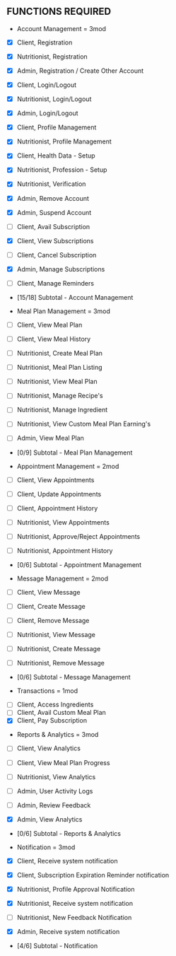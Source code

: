 ## FUNCTIONS REQUIRED

- Account Management = 3mod

- [x] Client, Registration
- [x] Nutritionist, Registration
- [x] Admin, Registration / Create Other Account

- [x] Client, Login/Logout
- [x] Nutritionist, Login/Logout
- [x] Admin, Login/Logout

- [x] Client, Profile Management
- [x] Nutritionist, Profile Management

- [x] Client, Health Data - Setup
- [x] Nutritionist, Profession - Setup
- [x] Nutritionist, Verification

- [x] Admin, Remove Account
- [x] Admin, Suspend Account

- [ ] Client, Avail Subscription
- [x] Client, View Subscriptions
- [ ] Client, Cancel Subscription
- [x] Admin, Manage Subscriptions

- [ ] Client, Manage Reminders

- [15/18] Subtotal - Account Management

- Meal Plan Management = 3mod
- [ ] Client, View Meal Plan
- [ ] Client, View Meal History

- [ ] Nutritionist, Create Meal Plan
- [ ] Nutritionist, Meal Plan Listing
- [ ] Nutritionist, View Meal Plan
- [ ] Nutritionist, Manage Recipe's
- [ ] Nutritionist, Manage Ingredient
- [ ] Nutritionist, View Custom Meal Plan Earning's

- [ ] Admin, View Meal Plan

- [0/9] Subtotal - Meal Plan Management

- Appointment Management = 2mod
- [ ] Client, View Appointments
- [ ] Client, Update Appointments
- [ ] Client, Appointment History

- [ ] Nutritionist, View Appointments
- [ ] Nutritionist, Approve/Reject Appointments
- [ ] Nutritionist, Appointment History

- [0/6] Subtotal - Appointment Management

- Message Management = 2mod
- [ ] Client, View Message
- [ ] Client, Create Message
- [ ] Client, Remove Message

- [ ] Nutritionist, View Message
- [ ] Nutritionist, Create Message
- [ ] Nutritionist, Remove Message

- [0/6] Subtotal - Message Management

- Transactions = 1mod
- [ ] Client, Access Ingredients
- [ ] Client, Avail Custom Meal Plan
- [x] Client, Pay Subscription

- Reports & Analytics = 3mod
- [ ] Client, View Analytics
- [ ] Client, View Meal Plan Progress

- [ ] Nutritionist, View Analytics

- [ ] Admin, User Activity Logs
- [ ] Admin, Review Feedback
- [x] Admin, View Analytics

- [0/6] Subtotal - Reports & Analytics

- Notification = 3mod
- [x] Client, Receive system notification
- [x] Client, Subscription Expiration Reminder notification

- [x] Nutritionist, Profile Approval Notification
- [x] Nutritionist, Receive system notification
- [ ] Nutritionist, New Feedback Notification

- [x] Admin, Receive system notification

- [4/6] Subtotal - Notification
